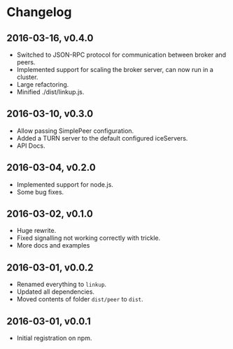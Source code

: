 # Changelog

## 2016-03-16, v0.4.0

- Switched to JSON-RPC protocol for communication between broker and peers.
- Implemented support for scaling the broker server, can now run in a cluster.
- Large refactoring.
- Minified ./dist/linkup.js.


## 2016-03-10, v0.3.0

- Allow passing SimplePeer configuration.
- Added a TURN server to the default configured iceServers.
- API Docs.


## 2016-03-04, v0.2.0

- Implemented support for node.js.
- Some bug fixes.


## 2016-03-02, v0.1.0

- Huge rewrite.
- Fixed signalling not working correctly with trickle.
- More docs and examples


## 2016-03-01, v0.0.2

- Renamed everything to `linkup`.
- Updated all dependencies.
- Moved contents of folder `dist/peer` to `dist`.


## 2016-03-01, v0.0.1

- Initial registration on npm.
